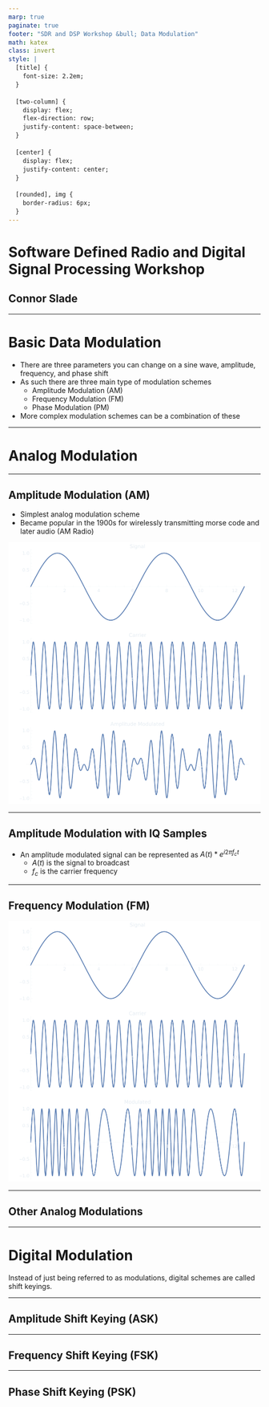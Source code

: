 ```yaml
---
marp: true
paginate: true
footer: "SDR and DSP Workshop &bull; Data Modulation"
math: katex
class: invert
style: |
  [title] {
    font-size: 2.2em;
  }

  [two-column] {
    display: flex;
    flex-direction: row;
    justify-content: space-between;
  }

  [center] {
    display: flex;
    justify-content: center;
  }

  [rounded], img {
    border-radius: 6px;
  }
---
```


<h1 title>Software Defined Radio and Digital Signal Processing Workshop</h1>

## Connor Slade

---

# Basic Data Modulation

- There are three parameters you can change on a sine wave, amplitude, frequency, and phase shift
- As such there are three main type of modulation schemes
  - Amplitude Modulation (AM)
  - Frequency Modulation (FM)
  - Phase Modulation (PM)
- More complex modulation schemes can be a combination of these

---

# <!-- fit --> Analog Modulation

---

<div two-column>
<div>

## Amplitude Modulation (AM)

- Simplest analog modulation scheme
- Became popular in the 1900s for wirelessly transmitting morse code and later audio (AM Radio)

</div>
<div style="width: 100%">

![Amplitude Modulation](assets/data-modulation/amplitude-modulation.svg)

</div>

---

## Amplitude Modulation with IQ Samples

- An amplitude modulated signal can be represented as $A(t)*e^{i2\pi{}f_ct}$
  - $A(t)$ is the signal to broadcast
  - $f_c$ is the carrier frequency

---

<div two-column>
<div>

## Frequency Modulation (FM)

</div>
<div style="width: 100%">

![Amplitude Modulation](assets/data-modulation/frequency-modulation.svg)

</div>

---

## Other Analog Modulations

---

# <!-- fit --> Digital Modulation

Instead of just being referred to as modulations, digital schemes are called shift keyings.

---

## Amplitude Shift Keying (ASK)

---

## Frequency Shift Keying (FSK)

---

## Phase Shift Keying (PSK)
